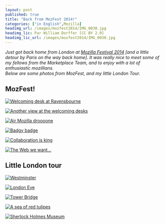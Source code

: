 ```yaml
---
layout: post
published: true
title: "Back from MozFest 2014!"
categories: ["in English",Mozilla]
headimg_url: /images/mozfest2014/IMG_0030.jpg
headimg_lic: Par William Dorffer [CC BY 2.0]
headimg_lic_url: /images/mozfest2014/IMG_0030.jpg
---
```

*Just got back home from London at [Mozilla Festival 2014](http://2014.mozillafestival.org/) [and a little detour by Paris on the way back home]. It was really nice to meet some of my fellows from the Marketplace Team, and to enjoy with a lot of enthusiastic mozillians.  
Below are some photos from MozFest, and my little London Tour.*

## MozFest!
[![Welcoming desk at Ravensbourne](/images/mozfest2014/IMG_0044.jpg)](/images/mozfest2014/IMG_0044.jpg)

[![Another view at the welcoming desks](/images/mozfest2014/IMG_0029.jpg)](/images/mozfest2014/IMG_0029.jpg)

[![Air Mozilla droooone](/images/mozfest2014/IMG_0030.jpg)](/images/mozfest2014/IMG_0030.jpg)

[![Badgy badge](/images/mozfest2014/IMG_0035.jpg)](/images/mozfest2014/IMG_0035.jpg)

[![Collaboration is king](/images/mozfest2014/IMG_0038.jpg)](/images/mozfest2014/IMG_0038.jpg)

[![The Web we want…](/images/mozfest2014/IMG_0042.jpg)](/images/mozfest2014/IMG_0042.jpg)

## Little London tour
[![Westminster](/images/mozfest2014/IMG_0067.jpg)](/images/mozfest2014/IMG_0067.jpg)

[![London Eye](/images/mozfest2014/IMG_0072.jpg)](/images/mozfest2014/IMG_0072.jpg)

[![Tower Bridge](/images/mozfest2014/IMG_0064.jpg)](/images/mozfest2014/IMG_0064.jpg)

[![A sea of red tulipes](/images/mozfest2014/IMG_0066.jpg)](/images/mozfest2014/IMG_0066.jpg)

[![Sherlock Holmes Museum](/images/mozfest2014/IMG_0026.jpg)](/images/mozfest2014/IMG_0026.jpg)